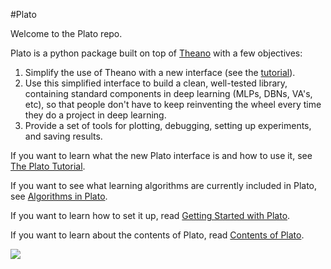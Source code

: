 #Plato

Welcome to the Plato repo.  

Plato is a python package built on top of [Theano](http://deeplearning.net/software/theano/) with a few objectives:

1. Simplify the use of Theano with a new interface (see the [tutorial](https://rawgit.com/petered/plato/master/plato_tutorial.html)).
2. Use this simplified interface to build a clean, well-tested library, containing standard components in deep learning (MLPs, DBNs, VA's, etc), so that people don't have to keep reinventing the wheel every time they do a project in deep learning.  
3. Provide a set of tools for plotting, debugging, setting up experiments, and saving results.  

If you want to learn what the new Plato interface is and how to use it, see [The Plato Tutorial](https://rawgit.com/petered/plato/master/plato_tutorial.html).  

If you want to see what learning algorithms are currently included in Plato, see [Algorithms in Plato](https://github.com/petered/plato/wiki/Algorithms-in-Plato).

If you want to learn how to set it up, read [Getting Started with Plato](https://github.com/petered/plato/wiki/Getting-Started-with-Plato).

If you want to learn about the contents of Plato, read [Contents of Plato](https://github.com/petered/plato/wiki/Contents-of-Plato).

![](https://upload.wikimedia.org/wikipedia/commons/thumb/b/b1/Platon_Cave_Sanraedam_1604.jpg/1024px-Platon_Cave_Sanraedam_1604.jpg)
